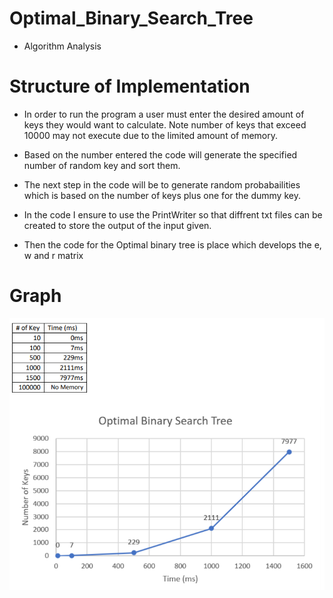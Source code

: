 # Optimal_Binary_Search_Tree

* Algorithm Analysis 

# Structure of Implementation

* In order to run the program a user must enter the desired amount of keys they would want to calculate. Note number of keys that exceed 10000 may not execute due to the limited amount of memory.

* Based on the number entered the code will generate the specified number of random key and sort them. 

* The next step in the code will be to generate random probabailities which is based on the number of keys plus one for the dummy key.

* In the code I ensure to use the PrintWriter so that diffrent txt files can be created to store the output of the input given.

* Then the code for the Optimal binary tree is place which develops the e, w and r matrix 

# Graph 

![alt text](https://github.com/Mireya-Hernandez/Optimal_Binary_Search_Tree/blob/master/Graph.PNG)
